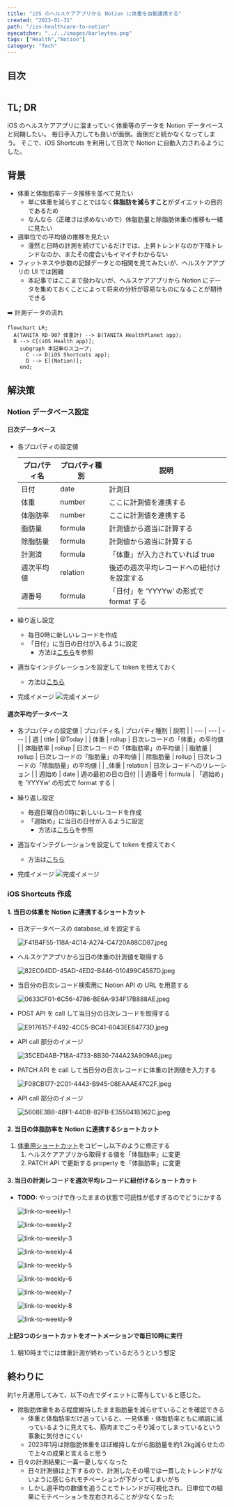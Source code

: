 ```yaml
---
title: "iOS のヘルスケアアプリから Notion に体重を自動連携する"
created: "2023-01-31"
path: "/ios-healthcare-to-notion"
eyecatcher: "../../images/barleytea.png"
tags: ["Health","Notion"]
category: "Tech"
---
```


## 目次

```toc
```

## TL; DR

iOS のヘルスケアアプリに溜まっていく体重等のデータを Notion データベースと同期したい。
毎日手入力しても良いが面倒。面倒だと続かなくなってしまう。
そこで、iOS Shortcuts を利用して日次で Notion に自動入力されるようにした。

## 背景

- 体重と体脂肪率データ推移を並べて見たい
    - 単に体重を減らすことではなく**体脂肪を減らすこと**がダイエットの目的であるため
    - なんなら（正確さは求めないので）体脂肪量と除脂肪体重の推移も一緒に見たい
- 週単位での平均値の推移を見たい
    - 漫然と日時の計測を続けているだけでは、上昇トレンドなのか下降トレンドなのか、またその度合いもイマイチわからない
- フィットネスや歩数の記録データとの相関を見てみたいが、ヘルスケアアプリの UI では困難
    - 本記事ではここまで扱わないが、ヘルスケアアプリから Notion にデータを集めておくことによって将来の分析が容易なものになることが期待できる

➡️ 計測データの流れ

```mermaid
flowchart LR;
  A(TANITA RD-907 体重計) --> B(TANITA HealthPlanet app);
  B --> C[(iOS Health app)];
	subgraph 本記事のスコープ;
	  C --> D(iOS Shortcuts app);
	  D --> E[(Notion)];
	end;
```

## 解決策

### Notion データベース設定

#### 日次データベース

- 各プロパティの設定値
    
    
    | プロパティ名 | プロパティ種別 | 説明 |
    | --- | --- | --- |
    | 日付 | date | 計測日 |
    | 体重 | number | ここに計測値を連携する |
    | 体脂肪率 | number | ここに計測値を連携する |
    | 脂肪量 | formula | 計測値から適当に計算する |
    | 除脂肪量 | formula | 計測値から適当に計算する |
    | 計測済 | formula | 「体重」が入力されていれば true |
    | 週次平均値 | relation | 後述の週次平均レコードへの紐付けを設定する |
    | 週番号 | formula | 「日付」を ’YYYYw’ の形式で format する |
- 繰り返し設定
    - 毎日0時に新しいレコードを作成
    - 「日付」に当日の日付が入るように設定
        - 方法は[こちら](https://www.notion.so/ccc054d232254c89a2a64d548387ea21?pvs=21)を参照
- 適当なインテグレーションを設定して token を控えておく
    - 方法は[こちら](https://www.notion.so/ja-jp/help/create-integrations-with-the-notion-api#%E5%86%85%E9%83%A8%E3%82%A4%E3%83%B3%E3%83%86%E3%82%B0%E3%83%AC%E3%83%BC%E3%82%B7%E3%83%A7%E3%83%B3%E3%81%AE%E4%BD%9C%E6%88%90)
- 完成イメージ
    ![完成イメージ](./output-preview-daily.png)
    

#### 週次平均データベース

- 各プロパティの設定値
    | プロパティ名 | プロパティ種別 | 説明 |
    | --- | --- | --- |
    | 週 | title | @Today |
    | 体重 | rollup | 日次レコードの「体重」の平均値 |
    | 体脂肪率 | rollup | 日次レコードの「体脂肪率」の平均値 |
    | 脂肪量 | rollup | 日次レコードの「脂肪量」の平均値 |
    | 除脂肪量 | rollup | 日次レコードの「除脂肪量」の平均値 |
    | _体重 | relation | 日次レコードへのリレーション |
    | 週始め | date | 週の最初の日の日付 |
    | 週番号 | formula | 「週始め」を ’YYYYw’ の形式で format する |
- 繰り返し設定
    - 毎週日曜日の0時に新しいレコードを作成
    - 「週始め」に当日の日付が入るように設定
        - 方法は[こちら](https://www.notion.so/ccc054d232254c89a2a64d548387ea21?pvs=21)を参照
- 適当なインテグレーションを設定して token を控えておく
    - 方法は[こちら](https://www.notion.so/ja-jp/help/create-integrations-with-the-notion-api#%E5%86%85%E9%83%A8%E3%82%A4%E3%83%B3%E3%83%86%E3%82%B0%E3%83%AC%E3%83%BC%E3%82%B7%E3%83%A7%E3%83%B3%E3%81%AE%E4%BD%9C%E6%88%90)
    
- 完成イメージ
    ![完成イメージ](./output-preview-weekly.png)
    

### iOS Shortcuts 作成

#### 1. 当日の体重を Notion に連携するショートカット

- 日次データベースの database_id を設定する
    
    ![F41B4F55-118A-4C14-A274-C4720A88CD87.jpeg](./daily-database-id.jpeg)
    
- ヘルスケアアプリから当日の体重の計測値を取得する
    
    ![82EC04DD-45AD-4ED2-B446-010499C4587D.jpeg](./get-weight-from-healthcare.jpeg)
    
- 当日分の日次レコード検索用に Notion API の URL を用意する
    
    ![0633CF01-6C56-4786-BE6A-934F17B888AE.jpeg](./daily-api-url.jpeg)
    
- POST API を call して当日分の日次レコードを取得する
    
    ![E9176157-F492-4CC5-BC41-6043EE84773D.jpeg](./daily-call-post-api.jpeg)
    
- API call 部分のイメージ
    
    ![35CED4AB-718A-4733-8B30-744A23A909A6.jpeg](./daily-call-post-api-detail.jpeg)
    
- PATCH API を call して当日分の日次レコードに体重の計測値を入力する
    
    ![F08CB177-2C01-4443-B945-08EAAAE47C2F.jpeg](./daily-call-patch-api.jpeg)
    
- API call 部分のイメージ
    
    ![5608E3B8-4BF1-44DB-82FB-E355041B362C.jpeg](./daily-call-patch-api-detail.jpeg)

#### 2. 当日の体脂肪率を Notion に連携するショートカット

1. [体重用ショートカット](#当日の体重を-notion-に連携するショートカット)をコピーし以下のように修正する
    1. ヘルスケアアプリから取得する値を「体脂肪率」に変更
    2. PATCH API で更新する property を「体脂肪率」に変更

#### 3. 当日の計測レコードを週次平均レコードに紐付けるショートカット

- **TODO:** やっつけで作ったままの状態で可読性が低すぎるのでどうにかする
    
    ![link-to-weekly-1](./link-to-weekly-1.jpeg)
    
    ![link-to-weekly-2](./link-to-weekly-2.jpeg)
    
    ![link-to-weekly-3](./link-to-weekly-3.jpeg)
    
    ![link-to-weekly-4](./link-to-weekly-4.jpeg)
    
    ![link-to-weekly-5](./link-to-weekly-5.jpeg)
    
    ![link-to-weekly-6](./link-to-weekly-6.jpeg)
    
    ![link-to-weekly-7](./link-to-weekly-7.jpeg)
    
    ![link-to-weekly-8](./link-to-weekly-8.jpeg)
    
    ![link-to-weekly-9](./link-to-weekly-9.jpeg)
    

#### 上記3つのショートカットをオートメーションで毎日10時に実行

1. 朝10時までには体重計測が終わっているだろうという想定

## 終わりに

約1ヶ月運用してみて、以下の点でダイエットに寄与していると感じた。

- 除脂肪体重をある程度維持したまま脂肪量を減らせていることを確認できる
    - 体重と体脂肪率だけ追っていると、一見体重・体脂肪率ともに順調に減っているように見えても、筋肉までごっそり減ってしまっているという事象に気付きにくい
    - 2023年1月は除脂肪体重をほぼ維持しながら脂肪量を約1.2kg減らせたので上々の成果と言えると思う
- 日々の計測結果に一喜一憂しなくなった
    - 日々計測値は上下するので、計測したその場では一貫したトレンドがないように感じられモチベーションが下がってしまいがち
    - しかし週平均の数値を追うことでトレンドが可視化され、日単位での結果にモチベーションを左右されることが少なくなった

